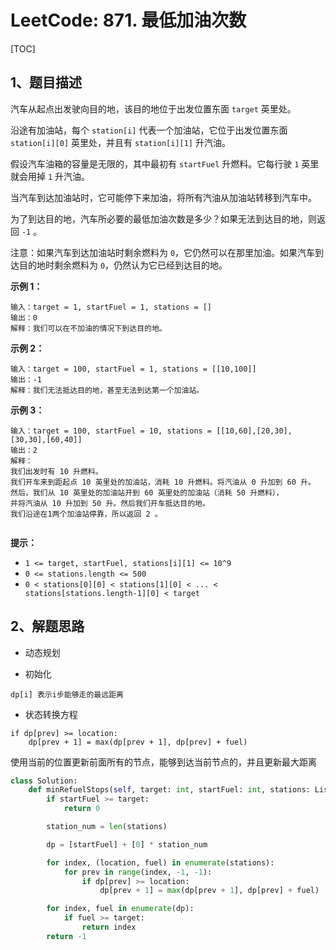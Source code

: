 # LeetCode: 871. 最低加油次数

[TOC]

## 1、题目描述

汽车从起点出发驶向目的地，该目的地位于出发位置东面 `target` 英里处。

沿途有加油站，每个 `station[i]` 代表一个加油站，它位于出发位置东面 `station[i][0]` 英里处，并且有 `station[i][1]` 升汽油。

假设汽车油箱的容量是无限的，其中最初有 `startFuel` 升燃料。它每行驶 `1` 英里就会用掉 `1` 升汽油。

当汽车到达加油站时，它可能停下来加油，将所有汽油从加油站转移到汽车中。

为了到达目的地，汽车所必要的最低加油次数是多少？如果无法到达目的地，则返回 `-1` 。

注意：如果汽车到达加油站时剩余燃料为 `0`，它仍然可以在那里加油。如果汽车到达目的地时剩余燃料为 `0`，仍然认为它已经到达目的地。

 

**示例 1：**

```
输入：target = 1, startFuel = 1, stations = []
输出：0
解释：我们可以在不加油的情况下到达目的地。
```


**示例 2：**

```
输入：target = 100, startFuel = 1, stations = [[10,100]]
输出：-1
解释：我们无法抵达目的地，甚至无法到达第一个加油站。
```


**示例 3：**

```
输入：target = 100, startFuel = 10, stations = [[10,60],[20,30],[30,30],[60,40]]
输出：2
解释：
我们出发时有 10 升燃料。
我们开车来到距起点 10 英里处的加油站，消耗 10 升燃料。将汽油从 0 升加到 60 升。
然后，我们从 10 英里处的加油站开到 60 英里处的加油站（消耗 50 升燃料），
并将汽油从 10 升加到 50 升。然后我们开车抵达目的地。
我们沿途在1两个加油站停靠，所以返回 2 。


```

**提示：**

-   `1 <= target, startFuel, stations[i][1] <= 10^9`
-   `0 <= stations.length <= 500`
-   `0 < stations[0][0] < stations[1][0] < ... < stations[stations.length-1][0] < target`



## 2、解题思路

-   动态规划

-   初始化

```
dp[i] 表示i步能够走的最远距离
```

-   状态转换方程

```
if dp[prev] >= location:
    dp[prev + 1] = max(dp[prev + 1], dp[prev] + fuel)
```

使用当前的位置更新前面所有的节点，能够到达当前节点的，并且更新最大距离



```python
class Solution:
    def minRefuelStops(self, target: int, startFuel: int, stations: List[List[int]]) -> int:
        if startFuel >= target:
            return 0

        station_num = len(stations)

        dp = [startFuel] + [0] * station_num

        for index, (location, fuel) in enumerate(stations):
            for prev in range(index, -1, -1):
                if dp[prev] >= location:
                    dp[prev + 1] = max(dp[prev + 1], dp[prev] + fuel)

        for index, fuel in enumerate(dp):
            if fuel >= target:
                return index
        return -1
```

